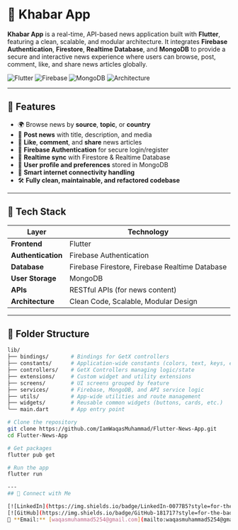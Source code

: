 # 📱 Khabar App  

**Khabar App** is a real-time, API-based news application built with **Flutter**, featuring a clean, scalable, and modular architecture. It integrates **Firebase Authentication**, **Firestore**, **Realtime Database**, and **MongoDB** to provide a secure and interactive news experience where users can browse, post, comment, like, and share news articles globally.

![Flutter](https://img.shields.io/badge/Flutter-Framework-blue?logo=flutter)
![Firebase](https://img.shields.io/badge/Firebase-Backend-yellow?logo=firebase)
![MongoDB](https://img.shields.io/badge/MongoDB-Database-green?logo=mongodb)
![Architecture](https://img.shields.io/badge/Architecture-Clean%20%7C%20Modular%20%7C%20Scalable-brightgreen)

---

## 🚀 Features

- 🌍 Browse news by **source**, **topic**, or **country**
- 📝 **Post news** with title, description, and media
- 💬 **Like**, **comment**, and **share** news articles
- 🔐 **Firebase Authentication** for secure login/register
- 🔄 **Realtime sync** with Firestore & Realtime Database
- 🧾 **User profile and preferences** stored in MongoDB
- 📶 **Smart internet connectivity handling**
- 🛠️ **Fully clean, maintainable, and refactored codebase**

---

## 🧱 Tech Stack

| Layer             | Technology                                      |
|------------------|--------------------------------------------------|
| **Frontend**      | Flutter                                          |
| **Authentication**| Firebase Authentication                         |
| **Database**      | Firebase Firestore, Firebase Realtime Database  |
| **User Storage**  | MongoDB                                          |
| **APIs**          | RESTful APIs (for news content)                 |
| **Architecture**  | Clean Code, Scalable, Modular Design            |

---

## 📁 Folder Structure

```bash
lib/
├── bindings/       # Bindings for GetX controllers
├── constants/      # Application-wide constants (colors, text, keys, etc.)
├── controllers/    # GetX Controllers managing logic/state
├── extensions/     # Custom widget and utility extensions
├── screens/        # UI screens grouped by feature
├── services/       # Firebase, MongoDB, and API service logic
├── utils/          # App-wide utilities and route management
├── widgets/        # Reusable common widgets (buttons, cards, etc.)
└── main.dart       # App entry point

# Clone the repository
git clone https://github.com/IamWaqasMuhammad/Flutter-News-App.git
cd Flutter-News-App

# Get packages
flutter pub get

# Run the app
flutter run

---
## 🔗 Connect with Me

[![LinkedIn](https://img.shields.io/badge/LinkedIn-0077B5?style=for-the-badge&logo=linkedin&logoColor=white)](https://www.linkedin.com/in/waqas-muhammad-0ba609290?utm_source=share&utm_campaign=share_via&utm_content=profile&utm_medium=android_app)  
[![GitHub](https://img.shields.io/badge/GitHub-181717?style=for-the-badge&logo=github&logoColor=white)](https://github.com/IamWaqasMuhammad)  
📧 **Email:** [waqasmuhammad5254@gmail.com](mailto:waqasmuhammad5254@gmail.com)

